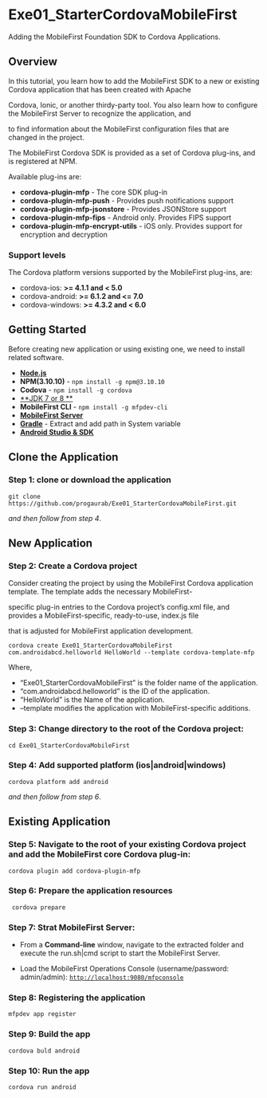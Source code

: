 # Exe01_StarterCordovaMobileFirst

Adding the MobileFirst Foundation SDK to Cordova Applications.

## Overview

In this tutorial, you learn how to add the MobileFirst SDK to a new or existing Cordova application that has been created with Apache 

Cordova, Ionic, or another thirdy-party tool. You also learn how to configure the MobileFirst Server to recognize the application, and 

to find information about the MobileFirst configuration files that are changed in the project.

The MobileFirst Cordova SDK is provided as a set of Cordova plug-ins, and is registered at NPM.

Available plug-ins are:

* **cordova-plugin-mfp** - The core SDK plug-in
* **cordova-plugin-mfp-push** - Provides push notifications support
* **cordova-plugin-mfp-jsonstore** - Provides JSONStore support
* **cordova-plugin-mfp-fips** - Android only. Provides FIPS support
* **cordova-plugin-mfp-encrypt-utils** - iOS only. Provides support for encryption and decryption

### Support levels
The Cordova platform versions supported by the MobileFirst plug-ins, are:

* cordova-ios: **>= 4.1.1 and < 5.0**
* cordova-android: **>= 6.1.2 and <= 7.0**
* cordova-windows: **>= 4.3.2 and < 6.0**

## Getting Started 

Before creating new application or using existing one, we need to install related software.

* [**Node.js**](https://nodejs.org/en/)
* **NPM(3.10.10)** - ``npm install -g npm@3.10.10`` 
* **Codova** - ``npm install -g cordova``
* [**JDK 7 or 8 **](http://www.oracle.com/technetwork/java/javase/downloads/index.html) 
* **MobileFirst CLI** - ``npm install -g mfpdev-cli`` 
* [**MobileFirst Server**](http://mobilefirstplatform.ibmcloud.com/downloads/#developer-kit) 
* [**Gradle**](https://services.gradle.org/distributions/gradle-4.8-bin.zip) - Extract and add path in System variable
* [**Android Studio & SDK**](https://developer.android.com/studio/) 

## Clone the Application

### Step 1: clone or download the application

``git clone https://github.com/progaurab/Exe01_StarterCordovaMobileFirst.git``

*and then follow from step 4*.


## New Application

### Step 2: Create a Cordova project

Consider creating the project by using the MobileFirst Cordova application template. The template adds the necessary MobileFirst- 

specific plug-in entries to the Cordova project’s config.xml file, and provides a MobileFirst-specific, ready-to-use, index.js file 

that is adjusted for MobileFirst application development.


``cordova create Exe01_StarterCordovaMobileFirst com.androidabcd.helloworld HelloWorld --template cordova-template-mfp``

Where,
* “Exe01_StarterCordovaMobileFirst” is the folder name of the application.
* “com.androidabcd.helloworld” is the ID of the application.
* “HelloWorld” is the Name of the application.
* –template modifies the application with MobileFirst-specific additions.

### Step 3: Change directory to the root of the Cordova project: 
``cd Exe01_StarterCordovaMobileFirst``

### Step 4: Add supported platform (ios|android|windows)
``cordova platform add android``

*and then follow from step 6*. 

## Existing Application

### Step 5: Navigate to the root of your existing Cordova project and add the MobileFirst core Cordova plug-in:
``cordova plugin add cordova-plugin-mfp``

### Step 6: Prepare the application resources
`` cordova prepare``

### Step 7: Strat MobileFirst Server:
* From a **Command-line** window, navigate to the extracted folder and execute the run.sh|cmd script to start the MobileFirst Server.

* Load the MobileFirst Operations Console (username/password: admin/admin): [``http://localhost:9080/mfpconsole``](http://localhost:9080/mfpconsole)

### Step 8: Registering the application
``mfpdev app register``

### Step 9: Build the app 
``cordova buld android``

### Step 10: Run the app
``cordova run android``

